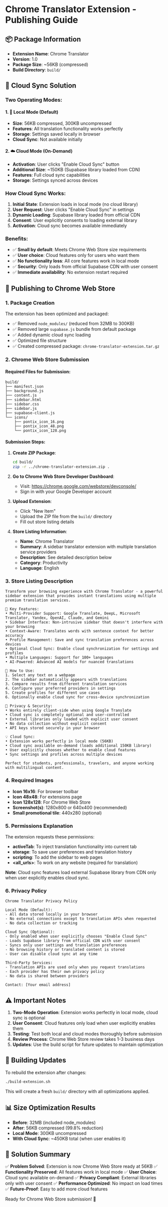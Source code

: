 # Chrome Translator Extension - Publishing Guide

## 📦 Package Information

- **Extension Name**: Chrome Translator
- **Version**: 1.0
- **Package Size**: ~56KB (compressed)
- **Build Directory**: `build/`

## 🔄 **Cloud Sync Solution**

### **Two Operating Modes:**

#### **1. 📱 Local Mode (Default)**
- **Size**: 56KB compressed, 300KB uncompressed
- **Features**: All translation functionality works perfectly
- **Storage**: Settings saved locally in browser
- **Cloud Sync**: Not available initially

#### **2. ☁️ Cloud Mode (On-Demand)**
- **Activation**: User clicks "Enable Cloud Sync" button
- **Additional Size**: ~150KB (Supabase library loaded from CDN)
- **Features**: Full cloud sync capabilities
- **Storage**: Settings synced across devices

### **How Cloud Sync Works:**

1. **Initial State**: Extension loads in local mode (no cloud library)
2. **User Request**: User clicks "Enable Cloud Sync" in settings
3. **Dynamic Loading**: Supabase library loaded from official CDN
4. **Consent**: User explicitly consents to loading external library
5. **Activation**: Cloud sync becomes available immediately

### **Benefits:**
- ✅ **Small by default**: Meets Chrome Web Store size requirements
- ✅ **User choice**: Cloud features only for users who want them
- ✅ **No functionality loss**: All core features work in local mode
- ✅ **Security**: Only loads from official Supabase CDN with user consent
- ✅ **Immediate availability**: No extension restart required

## 🚀 Publishing to Chrome Web Store

### 1. Package Creation

The extension has been optimized and packaged:
- ✅ Removed `node_modules/` (reduced from 32MB to 300KB)
- ✅ Removed large `supabase.js` bundle from default package
- ✅ Added dynamic cloud sync loading
- ✅ Optimized file structure
- ✅ Created compressed package: `chrome-translator-extension.tar.gz`

### 2. Chrome Web Store Submission

#### Required Files for Submission:
```
build/
├── manifest.json
├── background.js
├── content.js
├── sidebar.html
├── sidebar.css
├── sidebar.js
├── supabase-client.js
└── icons/
    ├── pontix_icon_16.png
    ├── pontix_icon_48.png
    └── pontix_icon_128.png
```

#### Submission Steps:
1. **Create ZIP Package**:
   ```bash
   cd build/
   zip -r ../chrome-translator-extension.zip .
   ```

2. **Go to Chrome Web Store Developer Dashboard**:
   - Visit: https://chrome.google.com/webstore/devconsole/
   - Sign in with your Google Developer account

3. **Upload Extension**:
   - Click "New Item"
   - Upload the ZIP file from the `build/` directory
   - Fill out store listing details

4. **Store Listing Information**:
   - **Name**: Chrome Translator
   - **Summary**: A sidebar translator extension with multiple translation service providers
   - **Description**: See detailed description below
   - **Category**: Productivity
   - **Language**: English

### 3. Store Listing Description

```
Transform your browsing experience with Chrome Translator - a powerful sidebar extension that provides instant translations using multiple premium translation services.

🌟 Key Features:
• Multi-Provider Support: Google Translate, DeepL, Microsoft Translator, Yandex, OpenAI, Claude, and Gemini
• Sidebar Interface: Non-intrusive sidebar that doesn't interfere with your browsing
• Context-Aware: Translates words with sentence context for better accuracy
• Profile Management: Save and sync translation preferences across devices
• Optional Cloud Sync: Enable cloud synchronization for settings and profiles
• Multiple Languages: Support for 100+ languages
• AI-Powered: Advanced AI models for nuanced translations

🔧 How to Use:
1. Select any text on a webpage
2. The sidebar automatically appears with translations
3. Compare results from different translation services
4. Configure your preferred providers in settings
5. Create profiles for different use cases
6. Optionally enable cloud sync for cross-device synchronization

🔐 Privacy & Security:
• Works entirely client-side when using Google Translate
• Cloud sync is completely optional and user-controlled
• External libraries only loaded with explicit user consent
• No data collection without explicit consent
• API keys stored securely in your browser

💡 Cloud Sync:
• Extension works perfectly in local mode (56KB)
• Cloud sync available on-demand (loads additional 150KB library)
• User explicitly chooses whether to enable cloud features
• Sync settings and profiles across multiple devices

Perfect for students, professionals, travelers, and anyone working with multilingual content.
```

### 4. Required Images

- **Icon 16x16**: For browser toolbar
- **Icon 48x48**: For extensions page
- **Icon 128x128**: For Chrome Web Store
- **Screenshot(s)**: 1280x800 or 640x400 (recommended)
- **Small promotional tile**: 440x280 (optional)

### 5. Permissions Explanation

The extension requests these permissions:
- **activeTab**: To inject translation functionality into current tab
- **storage**: To save user preferences and translation history
- **scripting**: To add the sidebar to web pages
- **<all_urls>**: To work on any website (required for translation)

**Note**: Cloud sync features load external Supabase library from CDN only when user explicitly enables cloud sync.

### 6. Privacy Policy

```
Chrome Translator Privacy Policy

Local Mode (Default):
- All data stored locally in your browser
- No external connections except to translation APIs when requested
- No data collection or tracking

Cloud Sync (Optional):
- Only enabled when user explicitly chooses "Enable Cloud Sync"
- Loads Supabase library from official CDN with user consent
- Syncs only user settings and translation preferences
- No browsing history or translated content is stored
- User can disable cloud sync at any time

Third-Party Services:
- Translation APIs are used only when you request translations
- Each provider has their own privacy policy
- No data is shared between providers

Contact: [Your email address]
```

## ⚠️ Important Notes

1. **Two-Mode Operation**: Extension works perfectly in local mode, cloud sync is optional
2. **User Consent**: Cloud features only load when user explicitly enables them
3. **Testing**: Test both local and cloud modes thoroughly before submission
4. **Review Process**: Chrome Web Store review takes 1-3 business days
5. **Updates**: Use the build script for future updates to maintain optimization

## 🔄 Building Updates

To rebuild the extension after changes:

```bash
./build-extension.sh
```

This will create a fresh `build/` directory with all optimizations applied.

## 📊 Size Optimization Results

- **Before**: 32MB (included node_modules)
- **After**: 56KB compressed (99.8% reduction)
- **Local Mode**: 300KB uncompressed
- **With Cloud Sync**: ~450KB total (when user enables it)

## 🎯 **Solution Summary**

✅ **Problem Solved**: Extension is now Chrome Web Store ready at 56KB
✅ **Functionality Preserved**: All features work in local mode
✅ **User Choice**: Cloud sync available on-demand
✅ **Privacy Compliant**: External libraries only with user consent
✅ **Performance Optimized**: No impact on load times
✅ **Future-Proof**: Easy to add more cloud features

Ready for Chrome Web Store submission! 🎉 